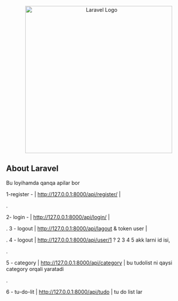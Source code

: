 <p align="center"><a href="https://laravel.com" target="_blank"><img src="https://raw.githubusercontent.com/laravel/art/master/logo-lockup/5%20SVG/2%20CMYK/1%20Full%20Color/laravel-logolockup-cmyk-red.svg" width="400" alt="Laravel Logo"></a></p>


## About Laravel

Bu loyihamda qanqa apilar bor

1-register -  | http://127.0.0.1:8000/api/register/ |

.

2- login - | http://127.0.0.1:8000/api/login/ |

.
3 - logout | http://127.0.0.1:8000/api/lagout & token user |

.
4 - logout | http://127.0.0.1:8000/api/user/1 ? 2 3 4 5 akk larni id isi,

.

5 - category | http://127.0.0.1:8000/api/category | bu tudolist ni qaysi category orqali yaratadi

.

6 - tu-do-lit | http://127.0.0.1:8000/api/tudo | tu do list lar 


